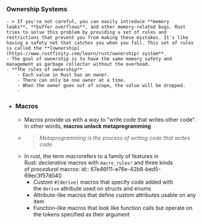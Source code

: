 ### Ownership Systems
	- > If you're not careful, you can easily introduce **memory leaks**, **buffer overflows**, and other memory-related bugs. Rust tries to solve this problem by providing a set of rules and restrictions that prevent you from making these mistakes. It's like having a safety net that catches you when you fall. This set of rules is called the **[ownership](https://www.rustfinity.com/learn/rust/ownership) system**.
	- The goal of ownership is to have the same memory safety and management as garbage collector without the overhead.
	- **The rules of ownership**
		- Each value in Rust has an owner.
		- There can only be one owner at a time.
		- When the owner goes out of scope, the value will be dropped.
		-
- ### Macros
	- Macros provide us with a way to "write code that writes other code". In other words, **macros unlock metaprogramming**
	- > *Metaprogramming is the process of writing code that writes code*
	- In rust, the term *macro*refers to a family of features in Rust: *declarative* macros with `macro_rules!` and three kinds of *procedural* macros:
	  id:: 67e46f11-e76e-42b8-bed5-69ec3f57d040
		- Custom `#[derive]` macros that specify code added with the `derive` attribute used on structs and enums
		- Attribute-like macros that define custom attributes usable on any item
		- Function-like macros that look like function calls but operate on the tokens specified as their argument